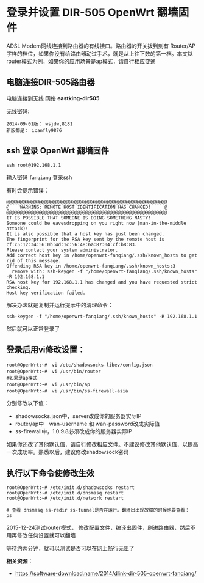 登录并设置 DIR-505 OpenWrt 翻墙固件
===============================

ADSL Modem网线连接到路由器的有线接口。路由器的开关拨到刻有 Router/AP　字样的档位，如果你没有给路由器动过手术，就是从上往下数的第一档。本文以router模式为例，如果你的应用场景是ap模式，请自行相应变通

电脑连接DIR-505路由器
--------

电脑连接到无线 网络 **eastking-dir505**

无线密码:

    2014-09-01版： wsjdw,8181
    新版都是： icanfly9876

ssh 登录 OpenWrt 翻墙固件
--------

    ssh root@192.168.1.1

输入密码 `fanqiang` 登录ssh

有时会提示错误：

    @@@@@@@@@@@@@@@@@@@@@@@@@@@@@@@@@@@@@@@@@@@@@@@@@@@@@@@@@@@
    @    WARNING: REMOTE HOST IDENTIFICATION HAS CHANGED!     @
    @@@@@@@@@@@@@@@@@@@@@@@@@@@@@@@@@@@@@@@@@@@@@@@@@@@@@@@@@@@
    IT IS POSSIBLE THAT SOMEONE IS DOING SOMETHING NASTY!
    Someone could be eavesdropping on you right now (man-in-the-middle attack)!
    It is also possible that a host key has just been changed.
    The fingerprint for the RSA key sent by the remote host is
    cf:c5:12:34:56:0b:4d:1c:56:48:6a:87:04:cf:b8:83.
    Please contact your system administrator.
    Add correct host key in /home/openwrt-fanqiang/.ssh/known_hosts to get rid of this message.
    Offending RSA key in /home/openwrt-fanqiang/.ssh/known_hosts:3
      remove with: ssh-keygen -f "/home/openwrt-fanqiang/.ssh/known_hosts" -R 192.168.1.1
    RSA host key for 192.168.1.1 has changed and you have requested strict checking.
    Host key verification failed.

解决办法就是复制并运行提示中的清理命令：

    ssh-keygen -f "/home/openwrt-fanqiang/.ssh/known_hosts" -R 192.168.1.1

然后就可以正常登录了

登录后用vi修改设置：
--------

    root@OpenWrt:~#　vi /etc/shadowsocks-libev/config.json
    root@OpenWrt:~#　vi /usr/bin/router
    #如果是ap模式
    root@OpenWrt:~#　vi /usr/bin/ap
    root@OpenWrt:~#　vi /usr/bin/ss-firewall-asia

分别修改以下值：

- shadowsocks.json中，server改成你的服务器实际IP
- router/ap中　wan-username 和 wan-password改成实际值
- ss-firewall中，1.0.9.8必须改成你的服务器实际IP

如果你还改了其他默认值，请自行修改相应文件。不建议修改其他默认值，以提高一次成功率。熟悉以后，建议修改shadowsock密码

执行以下命令使修改生效
--------

    root@OpenWrt:~# /etc/init.d/shadowsocks restart
    root@OpenWrt:~# /etc/init.d/dnsmasq restart
    root@OpenWrt:~# /etc/init.d/network restart

    # 查看 dnsmasq ss-redir ss-tunnel是否在运行。翻墙出出现故障的时候也要查看：
    ps

2015-12-24测试router模式， 修改配置文件，编译出固件，刷进路由器，然后不用再修改任何设置就可以翻墙

等待约两分钟，就可以测试是否可以在网上畅行无阻了

**相关资源**：

- <https://software-download.name/2014/dlink-dir-505-openwrt-fanqiang/>